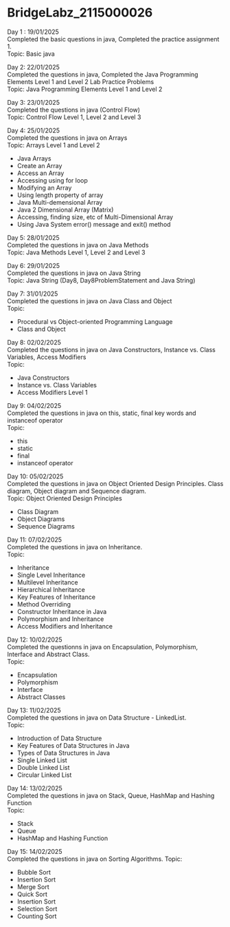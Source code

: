 # BridgeLabz_2115000026

Day 1 : 19/01/2025  
Completed the basic questions in java, Completed the practice assignment 1.  
Topic: Basic java  

Day 2: 22/01/2025  
Completed the questions in java, Completed the Java Programming Elements Level 1 and Level 2 Lab Practice Problems  
Topic: Java Programming Elements Level 1 and Level 2  

Day 3: 23/01/2025  
Completed the questions in java (Control Flow)  
Topic: Control Flow Level 1, Level 2 and Level 3  

Day 4: 25/01/2025  
Completed the questions in java on Arrays  
Topic: Arrays Level 1 and Level 2  
- Java Arrays
- Create an Array
- Access an Array
- Accessing using for loop
- Modifying an Array
- Using length property of array
- Java Multi-demensional Array
- Java 2 Dimensional Array (Matrix)
- Accessing, finding size, etc of Multi-Dimensional Array
- Using Java System error() message and exit() method  

Day 5: 28/01/2025  
Completed the questions in java on Java Methods  
Topic: Java Methods Level 1, Level 2 and Level 3  

Day 6: 29/01/2025  
Completed the questions in java on Java String  
Topic: Java String (Day8, Day8ProblemStatement and Java String)  

Day 7: 31/01/2025  
Completed the questions in java on Java Class and Object  
Topic:
- Procedural vs Object-oriented Programming Language
- Class and Object  

Day 8: 02/02/2025  
Completed the questions in java on Java Constructors, Instance vs. Class Variables, Access Modifiers  
Topic:
- Java Constructors
- Instance vs. Class Variables
- Access Modifiers Level 1  

Day 9: 04/02/2025  
Completed the questions in java on this, static, final key words and instanceof operator  
Topic:
- this
- static
- final
- instanceof operator  

Day 10: 05/02/2025  
Completed the questions in java on Object Oriented Design Principles. Class diagram, Object diagram and Sequence diagram.  
Topic:
Object Oriented Design Principles
- Class Diagram
- Object Diagrams
- Sequence Diagrams

Day 11: 07/02/2025  
Completed the questions in java on Inheritance.  
Topic:
- Inheritance
- Single Level Inheritance
- Multilevel Inheritance
- Hierarchical Inheritance
- Key Features of Inheritance
- Method Overriding
- Constructor Inheritance in Java
- Polymorphism and Inheritance
 - Access Modifiers and Inheritance  

Day 12: 10/02/2025  
Completed the questionns in java on Encapsulation, Polymorphism, Interface and Abstract Class.  
Topic:
- Encapsulation
- Polymorphism 
- Interface
- Abstract Classes  

Day 13: 11/02/2025  
Completed the questions in java on Data Structure - LinkedList.  
Topic:
- Introduction of Data Structure 
- Key Features of Data Structures in Java
- Types of Data Structures in Java
- Single Linked List
- Double Linked List
- Circular Linked List  

Day 14: 13/02/2025  
Completed the questions in java on Stack, Queue, HashMap and Hashing Function  
Topic:
- Stack
- Queue
- HashMap and Hashing Function  

Day 15: 14/02/2025  
Completed the questions in java on Sorting Algorithms.
Topic:
- Bubble Sort
- Insertion Sort
- Merge Sort
- Quick Sort
- Insertion Sort
- Selection Sort
- Counting Sort  
